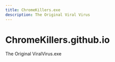 ```yaml
---
title: ChromeKillers.exe
description: The Original Viral Virus
---
```

# ChromeKillers.github.io
The Original ViralVirus.exe
